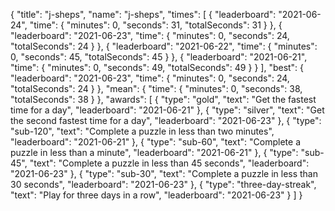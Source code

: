 {
  "title": "j-sheps",
  "name": "j-sheps",
  "times": [
    {
      "leaderboard": "2021-06-24",
      "time": {
        "minutes": 0,
        "seconds": 31,
        "totalSeconds": 31
      }
    },
    {
      "leaderboard": "2021-06-23",
      "time": {
        "minutes": 0,
        "seconds": 24,
        "totalSeconds": 24
      }
    },
    {
      "leaderboard": "2021-06-22",
      "time": {
        "minutes": 0,
        "seconds": 45,
        "totalSeconds": 45
      }
    },
    {
      "leaderboard": "2021-06-21",
      "time": {
        "minutes": 0,
        "seconds": 49,
        "totalSeconds": 49
      }
    }
  ],
  "best": {
    "leaderboard": "2021-06-23",
    "time": {
      "minutes": 0,
      "seconds": 24,
      "totalSeconds": 24
    }
  },
  "mean": {
    "time": {
      "minutes": 0,
      "seconds": 38,
      "totalSeconds": 38
    }
  },
  "awards": [
    {
      "type": "gold",
      "text": "Get the fastest time for a day",
      "leaderboard": "2021-06-21"
    },
    {
      "type": "silver",
      "text": "Get the second fastest time for a day",
      "leaderboard": "2021-06-23"
    },
    {
      "type": "sub-120",
      "text": "Complete a puzzle in less than two minutes",
      "leaderboard": "2021-06-21"
    },
    {
      "type": "sub-60",
      "text": "Complete a puzzle in less than a minute",
      "leaderboard": "2021-06-21"
    },
    {
      "type": "sub-45",
      "text": "Complete a puzzle in less than 45 seconds",
      "leaderboard": "2021-06-23"
    },
    {
      "type": "sub-30",
      "text": "Complete a puzzle in less than 30 seconds",
      "leaderboard": "2021-06-23"
    },
    {
      "type": "three-day-streak",
      "text": "Play for three days in a row",
      "leaderboard": "2021-06-23"
    }
  ]
}